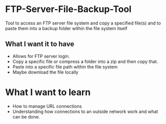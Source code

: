 # FTP-Server-File-Backup-Tool
Tool to access an FTP server file system and copy a specified file(s) and to paste them into a backup folder within the file system itself

## What I want it to have 
* Allows for FTP server login.
* Copy a specific file or compress a folder into a zip and then copy that.
* Paste into a specific file path within the file system
* Maybe download the file locally

# What I want to learn
* How to manage URL connections
* Understanding how connections to an outside network work and what can be done.

